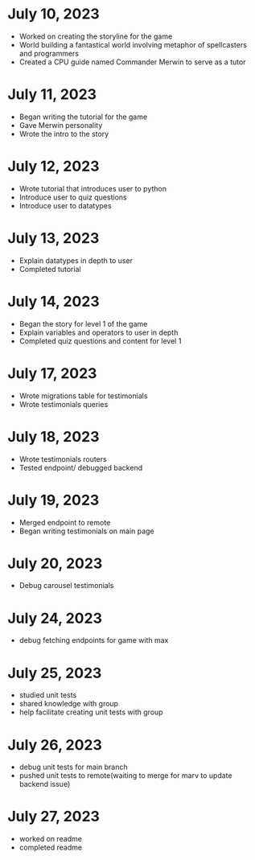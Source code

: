 # **July 10, 2023**

- Worked on creating the storyline for the game
- World building a fantastical world involving metaphor of spellcasters and programmers
- Created a CPU guide named Commander Merwin to serve as a tutor

# **July 11, 2023**

- Began writing the tutorial for the game
- Gave Merwin personality
- Wrote the intro to the story

# **July 12, 2023**

- Wrote tutorial that introduces user to python
- Introduce user to quiz questions
- Introduce user to datatypes

# **July 13, 2023**

- Explain datatypes in depth to user
- Completed tutorial

# **July 14, 2023**

- Began the story for level 1 of the game
- Explain variables and operators to user in depth
- Completed quiz questions and content for level 1

# **July 17, 2023**
- Wrote migrations table for testimonials
- Wrote testimonials queries

# **July 18, 2023**
- Wrote testimonials routers
- Tested endpoint/ debugged backend

# **July 19, 2023**
- Merged endpoint to remote
- Began writing testimonials on main page

# **July 20, 2023**
- Debug carousel testimonials

# **July 24, 2023**
- debug fetching endpoints for game with max

# **July 25, 2023**
- studied unit tests
- shared knowledge with group
- help facilitate creating unit tests with group

# **July 26, 2023**
- debug unit tests for main branch
- pushed unit tests to remote(waiting to merge for marv to update backend issue)

# **July 27, 2023**
- worked on readme
- completed readme
